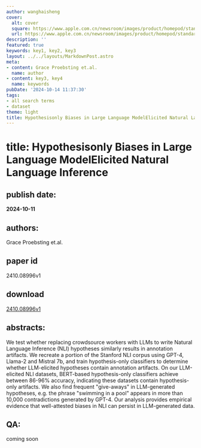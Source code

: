 ```yaml
---
author: wanghaisheng
cover:
  alt: cover
  square: https://www.apple.com.cn/newsroom/images/product/homepod/standard/Apple-HomePod-hero-230118_big.jpg.large_2x.jpg
  url: https://www.apple.com.cn/newsroom/images/product/homepod/standard/Apple-HomePod-hero-230118_big.jpg.large_2x.jpg
description: ''
featured: true
keywords: key1, key2, key3
layout: ../../layouts/MarkdownPost.astro
meta:
- content: Grace Proebsting et.al.
  name: author
- content: key3, key4
  name: keywords
pubDate: '2024-10-14 11:37:30'
tags:
- all search terms
- dataset
theme: light
title: Hypothesisonly Biases in Large Language ModelElicited Natural Language Inference
---
```


# title: Hypothesisonly Biases in Large Language ModelElicited Natural Language Inference 
## publish date: 
**2024-10-11** 
## authors: 
  Grace Proebsting et.al. 
## paper id
2410.08996v1
## download
[2410.08996v1](http://arxiv.org/abs/2410.08996v1)
## abstracts:
We test whether replacing crowdsource workers with LLMs to write Natural Language Inference (NLI) hypotheses similarly results in annotation artifacts. We recreate a portion of the Stanford NLI corpus using GPT-4, Llama-2 and Mistral 7b, and train hypothesis-only classifiers to determine whether LLM-elicited hypotheses contain annotation artifacts. On our LLM-elicited NLI datasets, BERT-based hypothesis-only classifiers achieve between 86-96% accuracy, indicating these datasets contain hypothesis-only artifacts. We also find frequent "give-aways" in LLM-generated hypotheses, e.g. the phrase "swimming in a pool" appears in more than 10,000 contradictions generated by GPT-4. Our analysis provides empirical evidence that well-attested biases in NLI can persist in LLM-generated data.
## QA:
coming soon
